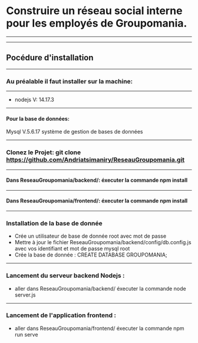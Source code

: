 # Construire un réseau social interne pour les employés de Groupomania.
*** 
***
## Pocédure d'installation
***
### Au préalable il faut installer sur la machine:
***

* nodejs V: 14.17.3


***
#### Pour la base de données:
Mysql V.5.6.17  système de gestion de bases de données
***
### Clonez le Projet: git clone https://github.com/Andriatsimaniry/ReseauGroupomania.git
***
#### Dans ReseauGroupomania/backend/: éxecuter la commande npm install
***
#### Dans ReseauGroupomania/frontend/: éxecuter la commande npm install
***

### Installation de la base de donnée
* Crée un utilisateur de base de donnée root avec mot de passe
* Mettre à jour le fichier ReseauGroupomania/backend/config/db.config.js avec vos identifiant et mot de passe mysql root
* Crée la base de donnée : CREATE DATABASE GROUPOMANIA;
***
### Lancement du serveur backend Nodejs : 
* aller dans ReseauGroupomania/backend/  éxecuter la commande node server.js
***
### Lancement de l'application frontend : 
* aller dans ReseauGroupomania/frontend/   éxecuter la commande npm run serve



